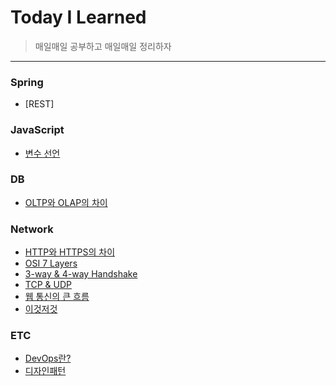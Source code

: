 # Today I Learned
>매일매일 공부하고 매일매일 정리하자

---------------------------------------------------------------------------------------------------------------------- 
### Spring
  * [REST]
### JavaScript
  * [변수 선언](https://github.com/WannyWanny/TIL/blob/master/JavaScript/variable.md)
### DB
  * [OLTP와 OLAP의 차이](https://github.com/WannyWanny/TIL/blob/master/DB/OLTP%26OLAP.md)
 
### Network 
 * [HTTP와 HTTPS의 차이](https://github.com/WannyWanny/TIL/blob/master/Network/HTTP.md)
 * [OSI 7 Layers](https://github.com/WannyWanny/TIL/blob/master/Network/Layer.md)
 * [3-way & 4-way Handshake](https://github.com/WannyWanny/TIL/blob/master/Network/Handshake.md)
 * [TCP & UDP](https://github.com/WannyWanny/TIL/blob/master/Network/TCP%26UDP.md)
 * [웹 통신의 큰 흐름](https://github.com/WannyWanny/TIL/blob/master/Network/Flow.md)
 * [이것저것](https://github.com/WannyWanny/TIL/blob/master/Network/Something.md)

 ### ETC
  * [DevOps란?](https://aws.amazon.com/ko/devops/what-is-devops/)
  * [디자인패턴](https://github.com/WannyWanny/TIL/blob/master/Spring/DesignPattern.md)
